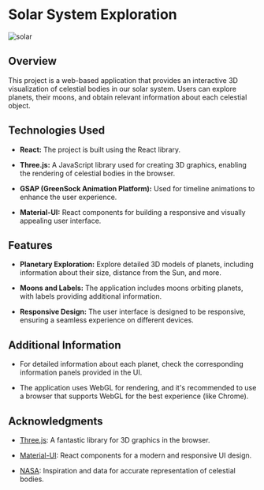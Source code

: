 # Solar System Exploration

![solar](https://github.com/ajSeadler/SolarSystem/assets/134530749/6da9f4d1-a6a6-464b-b3b8-ec37a55631c1)


## Overview

This project is a web-based application that provides an interactive 3D visualization of celestial bodies in our solar system. Users can explore planets, their moons, and obtain relevant information about each celestial object.

## Technologies Used

- **React:** The project is built using the React library.

- **Three.js:** A JavaScript library used for creating 3D graphics, enabling the rendering of celestial bodies in the browser.

- **GSAP (GreenSock Animation Platform):** Used for timeline animations to enhance the user experience.

- **Material-UI:** React components for building a responsive and visually appealing user interface.

## Features

- **Planetary Exploration:** Explore detailed 3D models of planets, including information about their size, distance from the Sun, and more.

- **Moons and Labels:** The application includes moons orbiting planets, with labels providing additional information.

- **Responsive Design:** The user interface is designed to be responsive, ensuring a seamless experience on different devices.

## Additional Information

- For detailed information about each planet, check the corresponding information panels provided in the UI.

- The application uses WebGL for rendering, and it's recommended to use a browser that supports WebGL for the best experience (like Chrome).

## Acknowledgments

- [Three.js](https://threejs.org/): A fantastic library for 3D graphics in the browser.

- [Material-UI](https://mui.com/): React components for a modern and responsive UI design.

- [NASA](https://www.nasa.gov/): Inspiration and data for accurate representation of celestial bodies.

